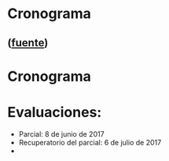 # Cronograma
([fuente](https://campus.exactas.uba.ar/course/view.php?id=997&section=8))
---
# Cronograma

# Evaluaciones:

  - Parcial: 8 de junio de 2017
  - Recuperatorio del parcial: 6 de julio de 2017
  - 

